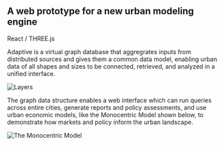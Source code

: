 ## A web prototype for a new urban modeling engine

React / THREE.js

Adaptive is a virtual graph database that aggregrates inputs from distributed sources and gives them a common data model, enabling urban data of all shapes and sizes to be connected, retrieved, and analyzed in a unified interface.

![Layers](/../media/gif/layers.gif?raw=true "Layers")

The graph data structure enables a web interface which can run queries across entire cities, generate reports and policy assessments, and use urban economic models, like the Monocentric Model shown below, to demonstrate how markets and policy inform the urban landscape.

![The Monocentric Model](/../media/gif/mono.gif?raw=true "The Monocentric Model")
